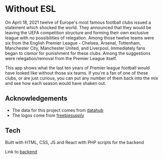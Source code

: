 # Without ESL

On April 18, 2021 twelve of Europe's most famous football clubs issued a statement which shocked the world. They announced that they would be leaving the UEFA competition structure and forming their own exclusive league with no possibilities of relegation. Among those twelve teams were six from the English Premier League - Chelsea, Arsenal, Tottenham, Manchester City, Manchester United, and Liverpool. Immediately fans began to clamor for punishment for these clubs. Among the suggestions were relegation/removal from the Premier League itself.

This app shows what the last ten years of Premier league football would have looked like without those six teams. If you're a fan of one of these clubs, or are just curious, you can put any number of them back into the mix and see how each season would have shaken out.

## Acknowledgements

- The data for this project comes from [datahub](http://datahub.io)
- The logos come from [freebiesupply](http://freebiesupply.com)

## Tech

Built with HTML, CSS, JS and React with PHP scripts for the backend

Link to [backend](https://github.com/reactionaryzebra/without-esl-api)
